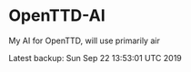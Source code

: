 # OpenTTD-AI
My AI for OpenTTD, will use primarily air

Latest backup: Sun Sep 22 13:53:01 UTC 2019
